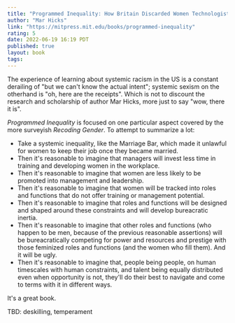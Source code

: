 ```yaml
---
title: "Programmed Inequality: How Britain Discarded Women Technologists and Lost Its Edge in Computing"
author: "Mar Hicks"
link: "https://mitpress.mit.edu/books/programmed-inequality"
rating: 5
date: 2022-06-19 16:19 PDT
published: true
layout: book
tags:
---
```


The experience of learning about systemic racism in the US is a constant derailing of "but we can't know the actual intent"; systemic sexism on the otherhand is "oh, here are the receipts". Which is not to discount the research and scholarship of author Mar Hicks, more just to say "wow, there it is".

_Programmed Inequality_ is focused on one particular aspect covered by the more surveyish _Recoding Gender_. To attempt to summarize a lot:

- Take a systemic inequality, like the Marriage Bar, which made it unlawful for women to keep their job once they became married. 
- Then it's reasonable to imagine that managers will invest less time in training and developing women in the workplace.
- Then it's reasonable to imagine that women are less likely to be promoted into management and leadership.
- Then it's reasonable to imagine that women will be tracked into roles and functions that do not offer training or management potential.
- Then it's reasonable to imagine that roles and functions will be designed and shaped around these constraints and will develop bureacratic inertia.
- Then it's reasonable to imagine that other roles and functions (who happen to be men, because of the previous reasonable assertions) will be bureacratically competing for power and resources and prestige with those feminized roles and functions (and the women who fill them). And it will be ugly. 
- Then it's reasonable to imagine that, people being people, on human timescales with human constraints, and talent being equally distributed even when opportunity is not, they'll do their best to navigate and come to terms with it in different ways.  

It's a great book.

TBD: deskilling, temperament



<blockquote markdown="1">



</blockquote>
